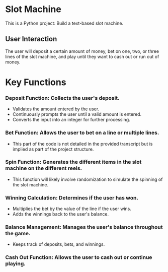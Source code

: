 # Slot Machine
This is a Python project: Build a text-based slot machine.
## User Interaction
The user will deposit a certain amount of money, bet on one, two, or three lines of the slot machine, and play until they want to cash out or run out of money.

# Key Functions
### Deposit Function: Collects the user's deposit.
- Validates the amount entered by the user.
- Continuously prompts the user until a valid amount is entered.
- Converts the input into an integer for further processing.

### Bet Function: Allows the user to bet on a line or multiple lines.
- This part of the code is not detailed in the provided transcript but is implied as part of the project structure.

### Spin Function: Generates the different items in the slot machine on the different reels.
- This function will likely involve randomization to simulate the spinning of the slot machine.

### Winning Calculation: Determines if the user has won.
- Multiplies the bet by the value of the line if the user wins.
- Adds the winnings back to the user's balance.

### Balance Management: Manages the user's balance throughout the game.
- Keeps track of deposits, bets, and winnings.

### Cash Out Function: Allows the user to cash out or continue playing.

